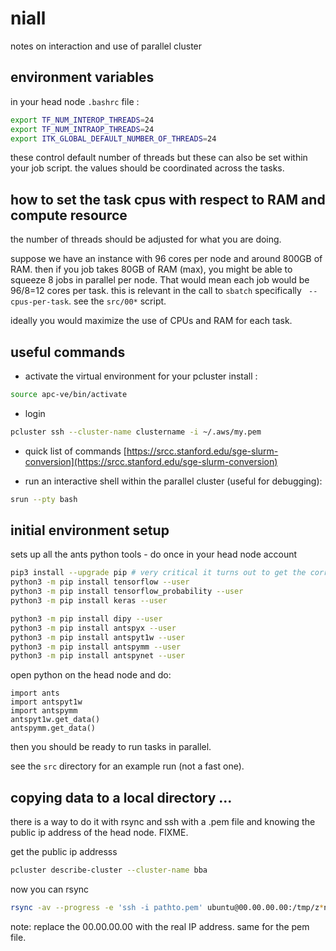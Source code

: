 # niall

notes on interaction and use of parallel cluster


## environment variables

in your head node `.bashrc` file :

```sh
export TF_NUM_INTEROP_THREADS=24
export TF_NUM_INTRAOP_THREADS=24
export ITK_GLOBAL_DEFAULT_NUMBER_OF_THREADS=24
```

these control default number of threads but these can also be set within your
job script.  the values should be coordinated across the tasks.

## how to set the task cpus with respect to RAM and compute resource

the number of threads should be adjusted for what you are doing.

suppose we have an instance with 96 cores per node and around 800GB of
RAM.  then if you job takes 80GB of RAM (max), you might be able to squeeze
8 jobs in parallel per node.  That would mean each job would be 96/8=12 cores
per task.   this is relevant in the call to `sbatch` specifically ` --cpus-per-task`.
see the `src/00*` script.

ideally you would maximize the use of CPUs and RAM for each task.

## useful commands

* activate the virtual environment for your pcluster install :

```sh
source apc-ve/bin/activate
```

* login

```sh
pcluster ssh --cluster-name clustername -i ~/.aws/my.pem
```

* quick list of commands [https://srcc.stanford.edu/sge-slurm-conversion](https://srcc.stanford.edu/sge-slurm-conversion)

* run an interactive shell within the parallel cluster (useful for debugging):

```sh
srun --pty bash
```


## initial environment setup

sets up all the ants python tools - do once in your head node account

```sh
pip3 install --upgrade pip # very critical it turns out to get the correct tf
python3 -m pip install tensorflow --user
python3 -m pip install tensorflow_probability --user
python3 -m pip install keras --user

python3 -m pip install dipy --user
python3 -m pip install antspyx --user
python3 -m pip install antspyt1w --user
python3 -m pip install antspymm --user
python3 -m pip install antspynet --user
```

open python on the head node and do:

```python3
import ants
import antspyt1w
import antspymm
antspyt1w.get_data()
antspymm.get_data()
```

then you should be ready to run tasks in parallel.  

see the `src` directory for an example run (not a fast one).


## copying data to a local directory ...

there is a way to do it with rsync and ssh with a .pem file and
knowing the public ip address of the head node.   FIXME.

get the public ip addresss

```sh
pcluster describe-cluster --cluster-name bba
```

now you can rsync

```sh
rsync -av --progress -e 'ssh -i pathto.pem' ubuntu@00.00.00.00:/tmp/z*nii.gz /tmp
```

note: replace the 00.00.00.00 with the real IP address. same for the pem file.
